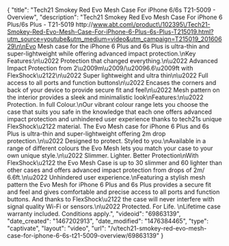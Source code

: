 {
    "title": "Tech21 Smokey Red Evo Mesh Case For iPhone 6\/6s T21-5009 - Overview",
    "description": "Tech21 Smokey Red Evo Mesh Case For iPhone 6 Plus\/6s Plus - T21-5019 http:\/\/www.abt.com\/product\/102395\/Tech21-Smokey-Red-Evo-Mesh-Case-For-iPhone-6-Plus-6s-Plus-T215019.html?utm_source=youtube&utm_medium=video&utm_campaign=T215019_20160629\n\nEvo Mesh case for the iPhone 6 Plus and 6s Plus is ultra-thin and super-lightweight while offering advanced impact protection.\nKey Features:\n\u2022 Protection that changed everything.\n\u2022 Advanced Impact Protection from 2\u2009m\u2009\/\u20096.6\u2009ft with FlexShock\u2122\n\u2022 Super lightweight and ultra thin\n\u2022 Full access to all ports and function buttons\n\u2022 Encases the corners and back of your device to provide secure fit and feel\n\u2022 Mesh pattern on the interior provides a sleek and minimalistic look\nFeatures:\n\u2022 Protection. In full Colour.\nOur vibrant colour range lets you choose the case that suits you safe in the knowledge that each one offers advanced impact protection and unhindered user experience thanks to tech21s unique FlexShock\u2122 material. The Evo Mesh case for iPhone 6 Plus and 6s Plus is ultra-thin and super-lightweight offering 2m drop protection.\n\u2022 Designed to protect. Styled to you.\nAvailable in a range of different colours the Evo Mesh lets you match your case to your own unique style.\n\u2022 Slimmer. Lighter. Better Protection\nWith FlexShock\u2122 the Evo Mesh Case is up to 30 slimmer and 60 lighter than other cases and offers advanced impact protection from drops of 2m\/ 6.6ft.\n\u2022 Unhindered user experience.\nFeaturing a stylish mesh pattern the Evo Mesh for iPhone 6 Plus and 6s Plus provides a secure fit and feel and gives comfortable and precise access to all ports and function buttons. And thanks to FlexShock\u2122 the case will never interfere with signal quality Wi-Fi or sensors.\n\u2022 Protected. For Life. \nLifetime case warranty included. Conditions apply.",
    "videoid": "69863139",
    "date_created": "1467202913",
    "date_modified": "1476384465",
    "type": "captivate",
    "layout": "video",
    "url": "\/v\/tech21-smokey-red-evo-mesh-case-for-iphone-6-6s-t21-5009-overview\/69863139"
}